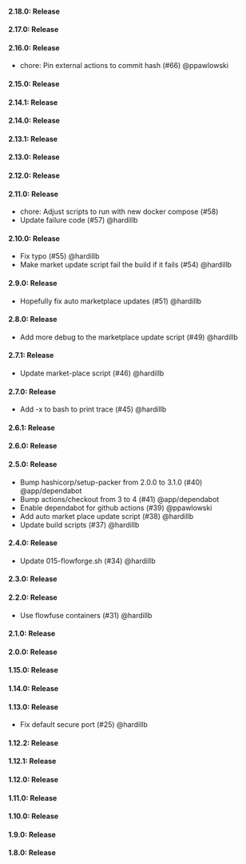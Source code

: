 #### 2.18.0: Release


#### 2.17.0: Release


#### 2.16.0: Release

 - chore: Pin external actions to commit hash (#66) @ppawlowski

#### 2.15.0: Release


#### 2.14.1: Release


#### 2.14.0: Release


#### 2.13.1: Release


#### 2.13.0: Release


#### 2.12.0: Release


#### 2.11.0: Release

 - chore: Adjust scripts to run with new docker compose (#58)
 - Update failure code (#57) @hardillb

#### 2.10.0: Release

 - Fix typo (#55) @hardillb
 - Make market update script fail the build if it fails (#54) @hardillb

#### 2.9.0: Release

 - Hopefully fix auto marketplace updates (#51) @hardillb

#### 2.8.0: Release

 - Add more debug to the marketplace update script (#49) @hardillb

#### 2.7.1: Release
 
 - Update market-place script (#46) @hardillb
 
#### 2.7.0: Release

 - Add -x to bash to print trace (#45) @hardillb

#### 2.6.1: Release


#### 2.6.0: Release


#### 2.5.0: Release

 - Bump hashicorp/setup-packer from 2.0.0 to 3.1.0 (#40) @app/dependabot
 - Bump actions/checkout from 3 to 4 (#41) @app/dependabot
 - Enable dependabot for github actions (#39) @ppawlowski
 - Add auto market place update script (#38) @hardillb
 - Update build scripts (#37) @hardillb

#### 2.4.0: Release

 - Update 015-flowforge.sh (#34) @hardillb

#### 2.3.0: Release


#### 2.2.0: Release

 - Use flowfuse containers (#31) @hardillb

#### 2.1.0: Release


#### 2.0.0: Release


#### 1.15.0: Release


#### 1.14.0: Release


#### 1.13.0: Release

 - Fix default secure port (#25) @hardillb

#### 1.12.2: Release


#### 1.12.1: Release


#### 1.12.0: Release


#### 1.11.0: Release


#### 1.10.0: Release


#### 1.9.0: Release


#### 1.8.0: Release


